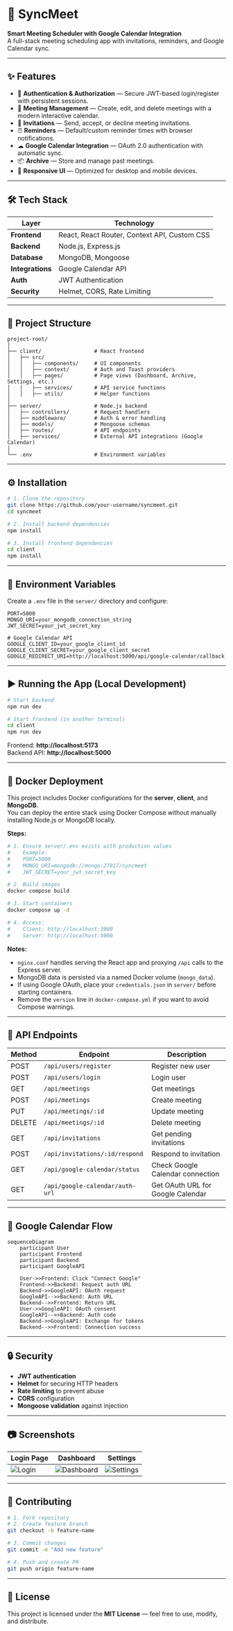 # 📅 SyncMeet

**Smart Meeting Scheduler with Google Calendar Integration**  
A full-stack meeting scheduling app with invitations, reminders, and Google Calendar sync.

---

## ✨ Features

- 🔐 **Authentication & Authorization** — Secure JWT-based login/register with persistent sessions.
- 📅 **Meeting Management** — Create, edit, and delete meetings with a modern interactive calendar.
- 📩 **Invitations** — Send, accept, or decline meeting invitations.
- ⏰ **Reminders** — Default/custom reminder times with browser notifications.
- ☁ **Google Calendar Integration** — OAuth 2.0 authentication with automatic sync.
- 📦 **Archive** — Store and manage past meetings.
- 🎨 **Responsive UI** — Optimized for desktop and mobile devices.

---

## 🛠 Tech Stack

| Layer       | Technology |
|-------------|------------|
| **Frontend**| React, React Router, Context API, Custom CSS |
| **Backend** | Node.js, Express.js |
| **Database**| MongoDB, Mongoose |
| **Integrations** | Google Calendar API |
| **Auth**    | JWT Authentication |
| **Security**| Helmet, CORS, Rate Limiting |

---

## 📂 Project Structure

```
project-root/
│
├── client/                 # React frontend
│   ├── src/
│   │   ├── components/     # UI components
│   │   ├── context/        # Auth and Toast providers
│   │   ├── pages/          # Page views (Dashboard, Archive, Settings, etc.)
│   │   ├── services/       # API service functions
│   │   ├── utils/          # Helper functions
│
├── server/                 # Node.js backend
│   ├── controllers/        # Request handlers
│   ├── middleware/         # Auth & error handling
│   ├── models/             # Mongoose schemas
│   ├── routes/             # API endpoints
│   ├── services/           # External API integrations (Google Calendar)
│
└── .env                    # Environment variables
```

---

## ⚙️ Installation

```bash
# 1. Clone the repository
git clone https://github.com/your-username/syncmeet.git
cd syncmeet

# 2. Install backend dependencies
npm install

# 3. Install frontend dependencies
cd client
npm install
```

---

## 🔑 Environment Variables

Create a `.env` file in the `server/` directory and configure:

```env
PORT=5000
MONGO_URI=your_mongodb_connection_string
JWT_SECRET=your_jwt_secret_key

# Google Calendar API
GOOGLE_CLIENT_ID=your_google_client_id
GOOGLE_CLIENT_SECRET=your_google_client_secret
GOOGLE_REDIRECT_URI=http://localhost:5000/api/google-calendar/callback
```

---

## ▶ Running the App (Local Development)

```bash
# Start backend
npm run dev

# Start frontend (in another terminal)
cd client
npm run dev
```

Frontend: **http://localhost:5173**  
Backend API: **http://localhost:5000**

---

## 🐳 Docker Deployment

This project includes Docker configurations for the **server**, **client**, and **MongoDB**.  
You can deploy the entire stack using Docker Compose without manually installing Node.js or MongoDB locally.

**Steps:**

```bash
# 1. Ensure server/.env exists with production values
#    Example:
#    PORT=5000
#    MONGO_URI=mongodb://mongo:27017/syncmeet
#    JWT_SECRET=your_jwt_secret_key

# 2. Build images
docker compose build

# 3. Start containers
docker compose up -d

# 4. Access:
#    Client: http://localhost:3000
#    Server: http://localhost:5000
```

**Notes:**
- `nginx.conf` handles serving the React app and proxying `/api` calls to the Express server.
- MongoDB data is persisted via a named Docker volume (`mongo_data`).
- If using Google OAuth, place your `credentials.json` in `server/` before starting containers.
- Remove the `version` line in `docker-compose.yml` if you want to avoid Compose warnings.

---

## 📡 API Endpoints

| Method | Endpoint | Description |
|--------|----------|-------------|
| POST   | `/api/users/register` | Register new user |
| POST   | `/api/users/login` | Login user |
| GET    | `/api/meetings` | Get meetings |
| POST   | `/api/meetings` | Create meeting |
| PUT    | `/api/meetings/:id` | Update meeting |
| DELETE | `/api/meetings/:id` | Delete meeting |
| GET    | `/api/invitations` | Get pending invitations |
| POST   | `/api/invitations/:id/respond` | Respond to invitation |
| GET    | `/api/google-calendar/status` | Check Google Calendar connection |
| GET    | `/api/google-calendar/auth-url` | Get OAuth URL for Google Calendar |

---

## 🔗 Google Calendar Flow

```mermaid
sequenceDiagram
    participant User
    participant Frontend
    participant Backend
    participant GoogleAPI

    User->>Frontend: Click "Connect Google"
    Frontend->>Backend: Request auth URL
    Backend->>GoogleAPI: OAuth request
    GoogleAPI-->>Backend: Auth URL
    Backend-->>Frontend: Return URL
    User->>GoogleAPI: OAuth consent
    GoogleAPI-->>Backend: Auth code
    Backend->>GoogleAPI: Exchange for tokens
    Backend-->>Frontend: Connection success
```

---

## 🔒 Security

- **JWT authentication**
- **Helmet** for securing HTTP headers
- **Rate limiting** to prevent abuse
- **CORS** configuration
- **Mongoose validation** against injection

---

## 📷 Screenshots

| Login Page | Dashboard | Settings |
|------------|-----------|----------|
| ![Login](screenshots/login.png) | ![Dashboard](screenshots/dashboard.png) | ![Settings](screenshots/settings.png) |

---

## 🤝 Contributing

```bash
# 1. Fork repository
# 2. Create feature branch
git checkout -b feature-name

# 3. Commit changes
git commit -m "Add new feature"

# 4. Push and create PR
git push origin feature-name
```

---

## 📜 License

This project is licensed under the **MIT License** — feel free to use, modify, and distribute.
